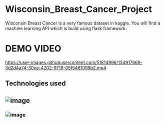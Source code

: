 # Wisconsin_Breast_Cancer_Project
Wisconsin Breast Cancer is a very famous dataset in kaggle. You will find a machine learning API which is  build using flask framework.
# DEMO VIDEO 


https://user-images.githubusercontent.com/51814996/134917669-3d2d4a74-30ce-4202-9719-05f5481095b2.mp4


## Technologies used 



## ![image](https://user-images.githubusercontent.com/51814996/134917855-59f104cc-14be-41d7-bacd-4a1a509262d3.png)
### ![image](https://user-images.githubusercontent.com/51814996/134918016-b67837cc-ba2b-4e77-8dfc-be804edf550b.png)
